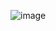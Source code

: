![image](https://github.com/Swebi/threejs-sphere/assets/82446436/5a392d6d-fc2a-402d-9953-3f19f3a5ef25)

